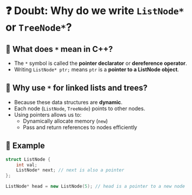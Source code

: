# ❓ Doubt: Why do we write `ListNode*` or `TreeNode*`?

## 🔹 What does `*` mean in C++?

- The `*` symbol is called the **pointer declarator** or **dereference operator**.
- Writing `ListNode* ptr;` means `ptr` is a **pointer to a ListNode object**.

## 🔹 Why use `*` for linked lists and trees?

- Because these data structures are **dynamic**.
- Each node (`ListNode`, `TreeNode`) points to other nodes.
- Using pointers allows us to:
  - Dynamically allocate memory (`new`)
  - Pass and return references to nodes efficiently

## 🔹 Example

```cpp
struct ListNode {
    int val;
    ListNode* next; // next is also a pointer
};

ListNode* head = new ListNode(5); // head is a pointer to a new node

